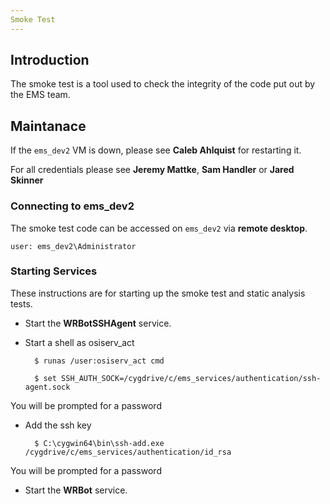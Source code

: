 ```yaml
---
Smoke Test
---
```


## Introduction

The smoke test is a tool used to check the integrity of the code put out by the EMS team.  



## Maintanace

If the `ems_dev2` VM is down, please see **Caleb Ahlquist** for restarting it.


For all credentials please see **Jeremy Mattke**, **Sam Handler** or **Jared Skinner**

### Connecting to ems\_dev2

The smoke test code can be accessed on `ems_dev2` via **remote desktop**.

```
user: ems_dev2\Administrator
```

### Starting Services

These instructions are for starting up the smoke test and static analysis tests.  

- Start the **WRBotSSHAgent** service.
- Start a shell as osiserv\_act 

		$ runas /user:osiserv_act cmd

		$ set SSH_AUTH_SOCK=/cygdrive/c/ems_services/authentication/ssh-agent.sock

 You will be prompted for a password 

- Add the ssh key

		$ C:\cygwin64\bin\ssh-add.exe /cygdrive/c/ems_services/authentication/id_rsa

 You will be prompted for a password

- Start the **WRBot** service.
